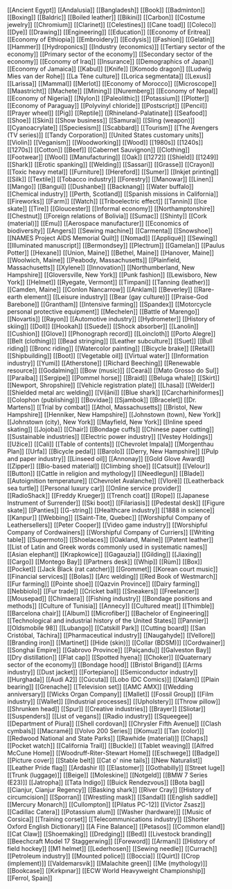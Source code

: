 [[Ancient Egypt]]
[[Andalusia]]
[[Bangladesh]]
[[Book]]
[[Badminton]]
[[Boxing]]
[[Baldric]]
[[Boiled leather]]
[[Bikini]]
[[Carbon]]
[[Costume jewelry]]
[[Chromium]]
[[Clarinet]]
[[Celestines]]
[[Cane toad]]
[[Coleco]]
[[Dye]]
[[Drawing]]
[[Engineering]]
[[Education]]
[[Economy of Eritrea]]
[[Economy of Ethiopia]]
[[Embroidery]]
[[Ecdysis]]
[[Fashion]]
[[Gelatin]]
[[Hammer]]
[[Hydroponics]]
[[Industry (economics)]]
[[Tertiary sector of the economy]]
[[Primary sector of the economy]]
[[Secondary sector of the economy]]
[[Economy of Iraq]]
[[Insurance]]
[[Demographics of Japan]]
[[Economy of Jamaica]]
[[Kabul]]
[[Knife]]
[[Komodo dragon]]
[[Ludwig Mies van der Rohe]]
[[La Tène culture]]
[[Lorica segmentata]]
[[Lexus]]
[[Larissa]]
[[Mammal]]
[[Merlot]]
[[Economy of Morocco]]
[[Microscope]]
[[Maastricht]]
[[Machete]]
[[Mining]]
[[Nuremberg]]
[[Economy of Nepal]]
[[Economy of Nigeria]]
[[Nylon]]
[[Paleolithic]]
[[Potassium]]
[[Plotter]]
[[Economy of Paraguay]]
[[Polyvinyl chloride]]
[[Postscript]]
[[Pencil]]
[[Prayer wheel]]
[[Pig]]
[[Reptile]]
[[Rhineland-Palatinate]]
[[Seafood]]
[[Shoe]]
[[Skin]]
[[Show business]]
[[Samurai]]
[[Sling (weapon)]]
[[Cyanoacrylate]]
[[Speciesism]]
[[Scabbard]]
[[Tourism]]
[[The Avengers (TV series)]]
[[Tandy Corporation]]
[[United States customary units]]
[[Violin]]
[[Veganism]]
[[Woodworking]]
[[Wood]]
[[1980s]]
[[1240s]]
[[1270s]]
[[Cotton]]
[[Beef]]
[[Cabernet Sauvignon]]
[[Clothing]]
[[Footwear]]
[[Wool]]
[[Manufacturing]]
[[Oak]]
[[1272]]
[[Shield]]
[[1249]]
[[Shark]]
[[Erotic spanking]]
[[Welding]]
[[Sassari]]
[[Grasse]]
[[Crayon]]
[[Toxic heavy metal]]
[[Furniture]]
[[Hereford]]
[[Sumer]]
[[Inkjet printing]]
[[Silk]]
[[Textile]]
[[Tobacco industry]]
[[Forestry]]
[[Manowar]]
[[Linen]]
[[Mango]]
[[Bangui]]
[[Dushanbe]]
[[Backnang]]
[[Water buffalo]]
[[Chemical industry]]
[[Perth, Scotland]]
[[Spanish missions in California]]
[[Fireworks]]
[[Farm]]
[[Watch]]
[[Triboelectric effect]]
[[Tannin]]
[[Ice skate]]
[[Tire]]
[[Gloucester]]
[[Informal economy]]
[[Northamptonshire]]
[[Chestnut]]
[[Foreign relations of Bolivia]]
[[Sumac]]
[[Shinty]]
[[Cork (material)]]
[[Emu]]
[[Aerospace manufacturer]]
[[Economics of biodiversity]]
[[Angers]]
[[Sewing machine]]
[[Carmenta]]
[[Snowshoe]]
[[NAMES Project AIDS Memorial Quilt]]
[[Nomad]]
[[Appliqué]]
[[Sewing]]
[[Illuminated manuscript]]
[[Bermondsey]]
[[Plectrum]]
[[Gamelan]]
[[Paulus Potter]]
[[Hexane]]
[[Union, Maine]]
[[Bethel, Maine]]
[[Hanover, Maine]]
[[Woolwich, Maine]]
[[Peabody, Massachusetts]]
[[Plainfield, Massachusetts]]
[[Xylene]]
[[Innovation]]
[[Northumberland, New Hampshire]]
[[Gloversville, New York]]
[[Punk fashion]]
[[Lewisboro, New York]]
[[Helmet]]
[[Ryegate, Vermont]]
[[Timpani]]
[[Tanning (leather)]]
[[Camden, Maine]]
[[Conlon Nancarrow]]
[[Anklam]]
[[Beverley]]
[[Rare-earth element]]
[[Leisure industry]]
[[Bear (gay culture)]]
[[Praise-God Barebone]]
[[Grantham]]
[[Intensive farming]]
[[Spandex]]
[[Motorcycle personal protective equipment]]
[[Mechelen]]
[[Battle of Marengo]]
[[Novartis]]
[[Rayon]]
[[Automotive industry]]
[[Hydrometer]]
[[History of skiing]]
[[Doll]]
[[Hookah]]
[[Suede]]
[[Shock absorber]]
[[Lanolin]]
[[Cushion]]
[[Glove]]
[[Phonograph record]]
[[Loincloth]]
[[Porto Alegre]]
[[Belt (clothing)]]
[[Bead stringing]]
[[Leather subculture]]
[[Suet]]
[[Bull riding]]
[[Bronc riding]]
[[Watercolor painting]]
[[Bicycle brake]]
[[Retail]]
[[Shipbuilding]]
[[Boot]]
[[Vegetable oil]]
[[Virtual water]]
[[Information industry]]
[[Yumi]]
[[Atherstone]]
[[Richard Beeching]]
[[Renewable resource]]
[[Godalming]]
[[Bow (music)]]
[[Ceará]]
[[Mato Grosso do Sul]]
[[Paraíba]]
[[Sergipe]]
[[Pommel horse]]
[[Braid]]
[[Beluga whale]]
[[Skirt]]
[[Newport, Shropshire]]
[[Vehicle registration plate]]
[[Lhasa]]
[[Welder]]
[[Shielded metal arc welding]]
[[Viļāni]]
[[Blue shark]]
[[Carcharhiniformes]]
[[Colophon (publishing)]]
[[Bovidae]]
[[Sjambok]]
[[Bracelet]]
[[Dr. Martens]]
[[Trial by combat]]
[[Athol, Massachusetts]]
[[Bristol, New Hampshire]]
[[Henniker, New Hampshire]]
[[Johnstown (town), New York]]
[[Johnstown (city), New York]]
[[Mayfield, New York]]
[[Inline speed skating]]
[[Jojoba]]
[[Chair]]
[[Bondage cuffs]]
[[Chinese paper cutting]]
[[Sustainable industries]]
[[Electric power industry]]
[[Vestey Holdings]]
[[Užice]]
[[Cali]]
[[Table of contents]]
[[Chevrolet Impala]]
[[Morgenthau Plan]]
[[Urfa]]
[[Bicycle pedal]]
[[Barolo]]
[[Derry, New Hampshire]]
[[Pulp and paper industry]]
[[Linseed oil]]
[[Annonay]]
[[Gold Glove Award]]
[[Zipper]]
[[Bio-based material]]
[[Climbing shoe]]
[[Catsuit]]
[[Velour]]
[[Button]]
[[Cattle in religion and mythology]]
[[Needlegun]]
[[Blade]]
[[Autoignition temperature]]
[[Chevrolet Avalanche]]
[[Vlorë]]
[[Leatherback sea turtle]]
[[Personal luxury car]]
[[Online service provider]]
[[RadioShack]]
[[Freddy Krueger]]
[[Trench coat]]
[[Rope]]
[[Japanese Instrument of Surrender]]
[[Ski boot]]
[[Filariasis]]
[[Pedestal desk]]
[[Figure skate]]
[[Panties]]
[[G-string]]
[[Healthcare industry]]
[[1888 in science]]
[[Kanpur]]
[[Webbing]]
[[Saint-Tite, Quebec]]
[[Worshipful Company of Leathersellers]]
[[Peter Cooper]]
[[Video game industry]]
[[Worshipful Company of Cordwainers]]
[[Worshipful Company of Curriers]]
[[Writing table]]
[[Supermoto]]
[[Shoelaces]]
[[Oakland, Maine]]
[[Patent leather]]
[[List of Latin and Greek words commonly used in systematic names]]
[[Asian elephant]]
[[Krapkowice]]
[[Gagauzia]]
[[Gilding]]
[[Jiaxing]]
[[Cargo]]
[[Montego Bay]]
[[Partners desk]]
[[Whip]]
[[Rùm]]
[[Box]]
[[Pocket]]
[[Jack Black (rat catcher)]]
[[Grommet]]
[[Korean court music]]
[[Financial services]]
[[Bolas]]
[[Arc welding]]
[[Red Book of Westmarch]]
[[Fur farming]]
[[Pointe shoe]]
[[Qazvin Province]]
[[Dairy farming]]
[[Nebbiolo]]
[[Fur trade]]
[[Cricket ball]]
[[Sneakers]]
[[Freelancer]]
[[Mousepad]]
[[Chimaera]]
[[Fishing industry]]
[[Bondage positions and methods]]
[[Culture of Tunisia]]
[[Annecy]]
[[Cultured meat]]
[[Thimble]]
[[Barcelona chair]]
[[Album]]
[[Microfiber]]
[[Bachelor of Engineering]]
[[Technological and industrial history of the United States]]
[[Pannier]]
[[Oldsmobile 98]]
[[Lubango]]
[[Catskill Park]]
[[Cutting board]]
[[San Cristóbal, Táchira]]
[[Pharmaceutical industry]]
[[Naugahyde]]
[[Vellore]]
[[Branding iron]]
[[Martinet]]
[[Hide (skin)]]
[[Collar (BDSM)]]
[[Cordwainer]]
[[Songhai Empire]]
[[Gabrovo Province]]
[[Paiçandu]]
[[Galveston Bay]]
[[Dry distillation]]
[[Flat cap]]
[[Spotted hyena]]
[[Choker]]
[[Quaternary sector of the economy]]
[[Bondage hood]]
[[Bristol Brigand]]
[[Arms industry]]
[[Dust jacket]]
[[Fortepiano]]
[[Semiconductor industry]]
[[Hurghada]]
[[Audi A2]]
[[Cúcuta]]
[[Lobo (DC Comics)]]
[[Xalam]]
[[Plain bearing]]
[[Grenache]]
[[Television set]]
[[AMC AMX]]
[[Wedding anniversary]]
[[Wicks Organ Company]]
[[Mallet]]
[[Fossil Group]]
[[Film industry]]
[[Wallet]]
[[Industrial processes]]
[[Upholstery]]
[[Throw pillow]]
[[Shrunken head]]
[[Spur]]
[[Creative industries]]
[[Brayer]]
[[Sliotar]]
[[Suspenders]]
[[List of vegans]]
[[Radio industry]]
[[Squeegee]]
[[Department of Piura]]
[[Shell cordovan]]
[[Chrysler Fifth Avenue]]
[[Clash cymbals]]
[[Macramé]]
[[Volvo 200 Series]]
[[Komuz]]
[[Tan (color)]]
[[Redwood National and State Parks]]
[[Rawhide (material)]]
[[Chaps]]
[[Pocket watch]]
[[California Trail]]
[[Buckle]]
[[Tablet weaving]]
[[Alfred McCune Home]]
[[Woodruff-Riter-Stewart Home]]
[[Eschwege]]
[[Badge]]
[[Picture cover]]
[[Stable belt]]
[[Cat o' nine tails]]
[[New Naturalist]]
[[Leather Pride flag]]
[[Ardashir I]]
[[Elastomer]]
[[Gothabilly]]
[[Street luge]]
[[Trunk (luggage)]]
[[Beige]]
[[Moleskine]]
[[Notgeld]]
[[BMW 7 Series (E23)]]
[[Jatropha]]
[[Tata Indigo]]
[[Buick Rendezvous]]
[[Bota bag]]
[[Cianjur, Cianjur Regency]]
[[Basking shark]]
[[River Cray]]
[[History of circumcision]]
[[Sporran]]
[[Wrestling mask]]
[[Sandal]]
[[English saddle]]
[[Mercury Monarch]]
[[Cullompton]]
[[Pilatus PC-12]]
[[Victor Zsasz]]
[[Cadillac Catera]]
[[Potassium alum]]
[[Washer (hardware)]]
[[Music of Corsica]]
[[Training corset]]
[[Telecommunications industry]]
[[Shorter Oxford English Dictionary]]
[[A Fine Balance]]
[[Petasos]]
[[Common eland]]
[[Cat Claw]]
[[Shoemaking]]
[[Dredging]]
[[Bed]]
[[Livestock branding]]
[[Beechcraft Model 17 Staggerwing]]
[[Foreword]]
[[Armani]]
[[History of field hockey]]
[[M1 helmet]]
[[Lederhosen]]
[[Sewing needle]]
[[Currach]]
[[Petroleum industry]]
[[Mounted police]]
[[Boccia]]
[[Quirt]]
[[Crop (implement)]]
[[Valdemarsvik]]
[[Malachite green]]
[[Me (mythology)]]
[[Bookcase]]
[[Kırkpınar]]
[[ECW World Heavyweight Championship]]
[[Ferrol, Spain]]
